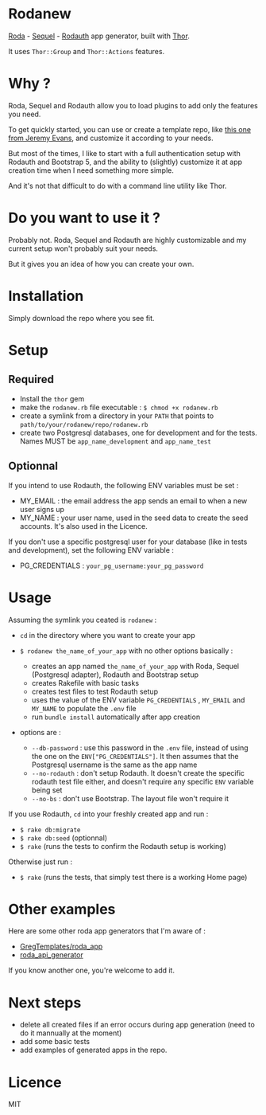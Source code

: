 # Rodanew

[Roda](http://roda.jeremyevans.net/index.html) - [Sequel](http://sequel.jeremyevans.net/) - [Rodauth](http://rodauth.jeremyevans.net/) app generator, built with [Thor](https://github.com/rails/thor).

It uses `Thor::Group` and `Thor::Actions` features.

# Why ?

Roda, Sequel and Rodauth allow you to load plugins to add only the features you need.

To get quickly started, you can use or create a template repo, like [this one from Jeremy Evans](https://github.com/jeremyevans/roda-sequel-stack), and customize it according to your needs.

But most of the times, I like to start with a full authentication setup with Rodauth and Bootstrap 5, and the ability to (slightly) customize it at app creation time when I need something more simple.

And it's not that difficult to do with a command line utility like Thor.

# Do you want to use it ?

Probably not. Roda, Sequel and Rodauth are highly customizable and my current setup won't probably suit your needs.

But it gives you an idea of how you can create your own.

# Installation

Simply download the repo where you see fit.

# Setup

## Required

- Install the `thor` gem
- make the `rodanew.rb` file executable : `$ chmod +x rodanew.rb` 
- create a symlink from a directory in your `PATH` that points to `path/to/your/rodanew/repo/rodanew.rb`
- create two Postgresql databases, one for development and for the tests. Names MUST be `app_name_development` and `app_name_test`

## Optionnal

If you intend to use Rodauth, the following ENV variables must be set :
- MY_EMAIL : the email address the app sends an email to when a new user signs up
- MY_NAME : your user name, used in the seed data to create the seed accounts. It's also used in the Licence.

If you don't use a specific postgresql user for your database (like in tests and development), set the following ENV variable :
- PG_CREDENTIALS : `your_pg_username:your_pg_password`

# Usage

Assuming the symlink you ceated is `rodanew` :

- `cd` in the directory where you want to create your app

- `$ rodanew the_name_of_your_app` with no other options basically :
  - creates an app named `the_name_of_your_app` with Roda, Sequel (Postgresql adapter), Rodauth and Bootstrap setup
  - creates Rakefile with basic tasks
  - creates test files to test Rodauth setup
  - uses the value of the ENV variable `PG_CREDENTIALS` , `MY_EMAIL` and `MY_NAME` to populate the `.env` file
  - run `bundle install` automatically after app creation

- options are :
  - `--db-password` : use this password in the `.env` file, instead of using the one on the `ENV["PG_CREDENTIALS"]`. It then assumes that the Postgresql username is the same as the app name
  - `--no-rodauth` : don't setup Rodauth. It doesn't create the specific rodauth test file either, and doesn't require any specific `ENV` variable being set
  - `--no-bs` : don't use Bootstrap. The layout file won't require it

If you use Rodauth, `cd` into your freshly created app and run :
- `$ rake db:migrate`
- `$ rake db:seed` (optionnal)
- `$ rake` (runs the tests to confirm the Rodauth setup is working)

Otherwise just run :
- `$ rake` (runs the tests, that simply test there is a working Home page)

# Other examples

Here are some other roda app generators that I'm aware of :

- [GregTemplates/roda_app](https://github.com/GregTemplates/roda_app)
- [roda_api_generator](https://github.com/napice/roda_api_generator)

If you know another one, you're welcome to add it.

# Next steps

- delete all created files if an error occurs during app generation (need to do it mannually at the moment)
- add some basic tests
- add examples of generated apps in the repo.

# Licence

MIT
